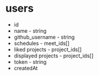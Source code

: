 # users

- id
- name - string
- github_username - string
- schedules - meet_ids[]
- liked projects - project_ids[]
- displayed projects - project_ids[]
- token - string
- createdAt
  
